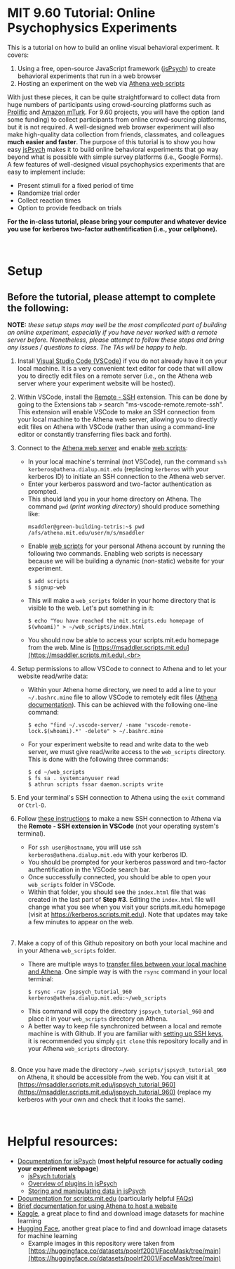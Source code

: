# **MIT 9.60 Tutorial:** Online Psychophysics Experiments

This is a tutorial on how to build an online visual behavioral experiment. It covers:

1. Using a free, open-source JavaScript framework ([jsPsych](https://www.jspsych.org/7.3/)) to create behavioral experiments that run in a web browser
2. Hosting an experiment on the web via [Athena web scripts](https://scripts.mit.edu/web/)

With just these pieces, it can be quite straightforward to collect data from huge numbers of participants using crowd-sourcing platforms such as [Prolific](https://www.prolific.co) and [Amazon mTurk](https://www.mturk.com). For 9.60 projects, you will have the option (and some funding) to collect participants from online crowd-sourcing platforms, but it is not required. A well-designed web browser experiment will also make high-quality data collection from friends, classmates, and colleagues **much easier and faster**. The purpose of this tutorial is to show you how easy [jsPsych](https://www.jspsych.org/7.3/) makes it to build online behavioral experiments that go way beyond what is possible with simple survey platforms (i.e., Google Forms). A few features of well-designed visual psychophysics experiments that are easy to implement include:
- Present stimuli for a fixed period of time
- Randomize trial order
- Collect reaction times
- Option to provide feedback on trials

**For the in-class tutorial, please bring your computer and whatever device you use for kerberos two-factor authentification (i.e., your cellphone).**

<br>

# Setup

## **Before the tutorial, please attempt to complete the following:**

**NOTE:** *these setup steps may well be the most complicated part of building an online experiment, especially if you have never worked with a remote server before. Nonetheless, please attempt to follow these steps and bring any issues / questions to class. The TAs will be happy to help.*

1. Install [Visual Studio Code (VSCode)](https://code.visualstudio.com/download) if you do not already have it on your local machine. It is a very convenient text editor for code that will allow you to directly edit files on a remote server (i.e., on the Athena web server where your experiment website will be hosted).

2. Within VSCode, install the [Remote - SSH](https://marketplace.visualstudio.com/items?itemName=ms-vscode-remote.remote-ssh) extension. This can be done by going to the Extensions tab > search "ms-vscode-remote.remote-ssh". This extension will enable VSCode to make an SSH connection from your local machine to the Athena web server, allowing you to directly edit files on Athena with VSCode (rather than using a command-line editor or constantly transferring files back and forth).

3. Connect to the [Athena web server](https://sipb.mit.edu/doc/using-athena/) and enable [web scripts](https://scripts.mit.edu/web/):
    * In your local machine's terminal (not VSCode), run the command `ssh kerberos@athena.dialup.mit.edu` (replacing `kerberos` with your kerberos ID) to initiate an SSH connection to the Athena web server.
    * Enter your kerberos password and two-factor authentication as prompted.
    * This should land you in your home directory on Athena. The command `pwd` (*print working directory*) should produce something like:
        ```
        msaddler@green-building-tetris:~$ pwd
        /afs/athena.mit.edu/user/m/s/msaddler
        ```
    * Enable [web scripts](https://scripts.mit.edu/web/) for your personal Athena account by running the following two commands. Enabling web scripts is necessary because we will be building a dynamic (non-static) website for your experiment.
        ```
        $ add scripts
        $ signup-web
        ```
    * This will make a `web_scripts` folder in your home directory that is visible to the web. Let's put something in it:
        ```
        $ echo "You have reached the mit.scripts.edu homepage of $(whoami)" > ~/web_scripts/index.html
        ```
    * You should now be able to access your scripts.mit.edu homepage from the web. Mine is [https://msaddler.scripts.mit.edu](https://msaddler.scripts.mit.edu).<br><br>

4. Setup  permissions to allow VSCode to connect to Athena and to let your website read/write data:
    * Within your Athena home directory, we need to add a line to your `~/.bashrc.mine` file to allow VSCode to remotely edit files ([Athena documentation](https://sipb.mit.edu/doc/using-athena/)). This can be achieved with the following one-line command:
        ```
        $ echo "find ~/.vscode-server/ -name 'vscode-remote-lock.$(whoami).*' -delete" > ~/.bashrc.mine
        ```
    * For your experiment website to read and write data to the web server, we must give read/write access to the `web_scripts` directory. This is done with the following three commands:
        ```
        $ cd ~/web_scripts
        $ fs sa . system:anyuser read
        $ athrun scripts fssar daemon.scripts write
        ```

5. End your terminal's SSH connection to Athena using the `exit` command or `Ctrl-D`.<br>

6. Follow [these instructions](https://code.visualstudio.com/docs/remote/ssh#_connect-to-a-remote-host) to make a new SSH connection to Athena via the **Remote - SSH extension in VSCode** (not your operating system's terminal).
    * For `ssh user@hostname`, you will use `ssh kerberos@athena.dialup.mit.edu` with your kerberos ID.
    * You should be prompted for your kerberos password and two-factor authentification in the VSCode search bar.
    * Once successfully connected, you should be able to open your `web_scripts` folder in VSCode.
    * Within that folder, you should see the `index.html` file that was created in the last part of **Step #3**. Editing the `index.html` file will change what you see when you visit your scripts.mit.edu homepage (visit at https://kerberos.scripts.mit.edu). Note that updates may take a few minutes to appear on the web.<br><br>

7. Make a copy of of this Github repository on both your local machine and in your Athena `web_scripts` folder.
    * There are multiple ways to [transfer files between your local machine and Athena](http://kb.mit.edu/confluence/pages/viewpage.action?pageId=3907182). One simple way is with the `rsync` command in your local terminal:
        ```
        $ rsync -rav jspsych_tutorial_960 kerberos@athena.dialup.mit.edu:~/web_scripts
        ```
    * This command will copy the directory `jspsych_tutorial_960` and place it in your `web_scripts` directory on Athena.
    * A better way to keep file synchronized between a local and remote machine is with Github. If you are familiar with [setting up SSH keys](https://docs.github.com/en/authentication/connecting-to-github-with-ssh#platform-all), it is recommended you simply `git clone` this repository locally and in your Athena `web_scripts` directory.<br><br>

8. Once you have made the directory `~/web_scripts/jspsych_tutorial_960` on Athena, it should be accessible from the web. You can visit it at [https://msaddler.scripts.mit.edu/jspsych_tutorial_960](https://msaddler.scripts.mit.edu/jspsych_tutorial_960) (replace my kerberos with your own and check that it looks the same).

<br>

# Helpful resources:
- [Documentation for jsPsych](https://www.jspsych.org/) (**most helpful resource for actually coding your experiment webpage**)
    - [jsPsych tutorials](https://www.jspsych.org/7.3/tutorials/rt-task/)
    - [Overview of plugins in jsPsych](https://www.jspsych.org/7.3/overview/plugins/)
    - [Storing and manipulating data in jsPsych](https://www.jspsych.org/7.3/overview/data/) 
- [Documentation for scripts.mit.edu](https://scripts.mit.edu/web/) (particularly helpful [FAQs](https://scripts.mit.edu/faq/))
- [Brief documentation for using Athena to host a website](https://sipb.mit.edu/doc/using-athena/)
- [Kaggle](https://www.kaggle.com/datasets), a great place to find and download image datasets for machine learning
- [Hugging Face](https://huggingface.co/datasets), another great place to find and download image datasets for machine learning
    - Example images in this repository were taken from [https://huggingface.co/datasets/poolrf2001/FaceMask/tree/main](https://huggingface.co/datasets/poolrf2001/FaceMask/tree/main)
